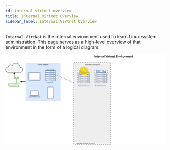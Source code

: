 ```yaml
---
id: internal-virtnet-overview
title: Internal.Virtnet Overview
sidebar_label: Internal.Virtnet Overview
---
```


`Internal.VirtNet` is the internal environment used to learn Linux system administration. This page serves as a high-level overview of that environment in the form of a logical diagram.

![img](/img/internal-virtnet.svg)

<div w3-include-html="/img/internal-virtnet.html"></div>